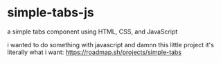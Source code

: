 # simple-tabs-js
a simple tabs component using HTML, CSS, and JavaScript

i wanted to do something with javascript and damnn this little project it's literally what i want: https://roadmap.sh/projects/simple-tabs
